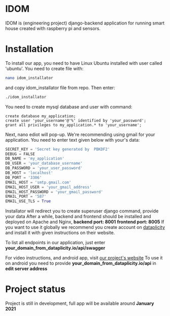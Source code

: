 # IDOM

IDOM is (engineering project) django-backend application for running smart house created with raspberry pi and sensors.

# Installation

To install our app, you need to have Linux Ubuntu installed with user called 'ubuntu'. You need to create file with:
```bash
nano idom_installator
```
and copy idom_installator file from repo. Then enter:
```bash
./idom_installator
```
You need to create mysql database and user with command:
```mysql
create database my_application;
create user 'your_username'@'%' identified by 'your_password';
grant all privileges to my_application.* to 'your_username';
```

Next, nano ediot will pop-up. We're recommending using gmail for your application. You need to enter text given below with your's data:
```python
SECRET_KEY = 'Secret key generated by  PBKDF2'
DEBUG = FALSE
DB_NAME = 'my_application'
DB_USER = 'your_database_username'
DB_PASSWORD = 'your_user_password'
DB_HOST = 'localhost'
DB_PORT = '3306'
EMAIL_HOST = 'smtp.gmail.com'
EMAIL_HOST_USER = 'your_gmail_address'
EMAIL_HOST_PASSWORD = 'your_gmail_password'
EMAIL_PORT = '587'
EMAIL_USE_TLS = True
```
Installator will redirect you to create superuser django command, provide your data
After a while, backend and frontend should be installed and deployed on Apache and Nginx,
**backend port: 8001** **frontend port: 8005**
If you want to use it globally we recommend you create account on [dataplicity](https://www.dataplicity.com/) and
install it with given instructions on their website.

To list all endpoints in our application, just enter **your_domain_from_dataplicity.io/api/swagger**

For video instructions, and android app, visit [our project's website](https://adriannajmrocki.github.io/idom-website/)
To use it on android you need to provide **your_domain_from_dataplicity.io/api** in **edit server address** 

# Project status

Project is still in development, full app will be available around **January 2021**


